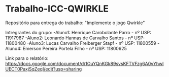 # Trabalho-ICC-QWIRKLE
Repositório para entrega do trabalho: "Implemente o jogo Qwirkle"

Intregrantes do grupo:
-Aluno1: Henrique Carobolante Parro - nº USP: 11917987 
-Aluno2: Leonardo Hannas de Carvalho Santos  - nº USP: 11800480
-Aluno3: Lucas Carvalho Freiberger Stapf - nº USP: 11800559
-Aluno4: Emerson Pereira Portela Filho - nº USP: 11800625

Link para o relatório: https://docs.google.com/document/d/1OuYQnKGk89svsKFTVFzg6A0vYhwIUECT0PaxjSqZeqI/edit?usp=sharing
